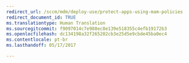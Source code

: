 ```yaml
---
redirect_url: /sccm/mdm/deploy-use/protect-apps-using-mam-policies
redirect_document_id: TRUE
ms.translationtype: Human Translation
ms.sourcegitcommit: f9097014c7e988ec8e139e518355c4efb19172b3
ms.openlocfilehash: dc134198a32f265202cb3e25d5e9cbde45ba0ec4
ms.contentlocale: pt-br
ms.lasthandoff: 05/17/2017

---
```


